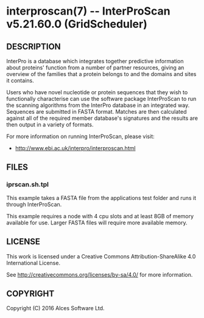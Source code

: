 # interproscan(7) -- InterProScan v5.21.60.0 (GridScheduler)

## DESCRIPTION

InterPro is a database which integrates together predictive
information about proteins' function from a number of partner
resources, giving an overview of the families that a protein
belongs to and the domains and sites it contains.

Users who have novel nucleotide or protein sequences that they
wish to functionally characterise can use the software package
InterProScan to run the scanning algorithms from the InterPro
database in an integrated way. Sequences are submitted in FASTA
format. Matches are then calculated against all of the required
member database's signatures and the results are then output in a
variety of formats.

For more information on running InterProScan, please visit:
  * <http://www.ebi.ac.uk/interpro/interproscan.html>

## FILES

### iprscan.sh.tpl

This example takes a FASTA file from the applications test folder
and runs it through InterProScan.

This example requires a node with 4 cpu slots and at least 8GB of
memory available for use. Larger FASTA files will require more
available memory.

## LICENSE

This work is licensed under a Creative Commons Attribution-ShareAlike
4.0 International License.

See <http://creativecommons.org/licenses/by-sa/4.0/> for more
information.

## COPYRIGHT

Copyright (C) 2016 Alces Software Ltd.

